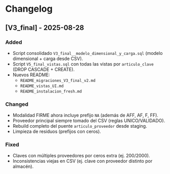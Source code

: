 # Changelog

## [V3_final] - 2025-08-28

### Added
- Script consolidado `V3_final__modelo_dimensional_y_carga.sql` (modelo dimensional + carga desde CSV).
- Script `V5_final_vistas.sql` con todas las vistas por `articulo_clave` (DROP CASCADE + CREATE).
- Nuevos README:
  - `README_migraciones_V3_final_v2.md`
  - `README_vistas_UI.md`
  - `README_instalacion_fresh.md`

### Changed
- Modalidad FIRME ahora incluye prefijo `NA` (además de AFF, AF, F, FF).
- Proveedor principal siempre tomado del CSV (reglas UNICO/VALIDADO).
- Rebuild completo del puente `articulo_proveedor` desde staging.
- Limpieza de residuos (prefijos con ceros).

### Fixed
- Claves con múltiples proveedores por ceros extra (ej. 200/2000).
- Inconsistencias viejas en CSV (ej. clave con proveedor distinto por almacén).
